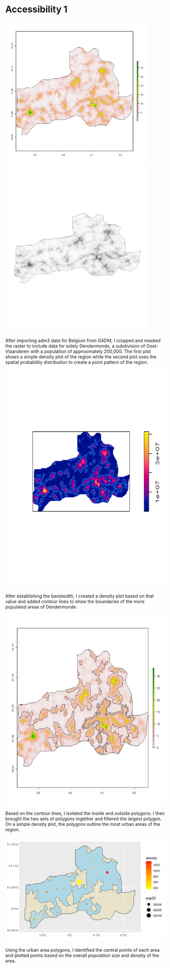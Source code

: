 # Accessibility 1

<img src="ddm_pop20.png" width="450" height="450" />  <img src="bel_adm3_ppp.png" width="450" height="525" /> 

After importing adm3 data for Belgium from GADM, I cropped and masked the raster to include data for solely Dendermonde, a subdivision of Oost-Vlaanderen with a population of approximately 200,000. The first plot shows a simple density plot of the region while the second plot uses the spatial probability distribution to create a point pattern of the region. 
<img src="ddm_density3.png" width="600" height="700" />

After establishing the bandwidth, I created a density plot based on that value and added contour lines to show the boundaries of the more populated areas of Dendermonde. 

<img src="pop_polys.png" width="600" height="600" /> 

Based on the contour lines, I isolated the inside and outside polygons. I then brought the two sets of polygons together and filtered the largest polygon. On a simple density plot, the polygons outline the most urban areas of the region.

![](ddm_dens_dots.png)

Using the urban area polygons, I identified the central points of each area and plotted points based on the overall population size and density of the area. 
